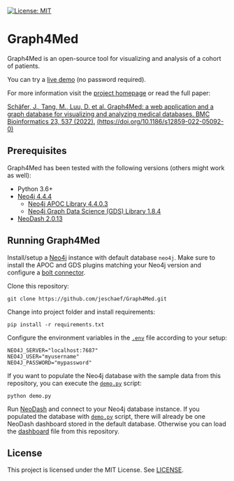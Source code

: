 [![License: MIT](https://img.shields.io/badge/License-MIT-yellow.svg)](https://opensource.org/licenses/MIT)

# Graph4Med 

Graph4Med is an open-source tool for visualizing and analysis of a cohort of patients.

You can try a [live demo](http://graph4med.cs.uni-frankfurt.de/demo) (no password required).

For more information visit the [project homepage](http://graph4med.cs.uni-frankfurt.de) 
or read the full paper:

[Schäfer, J., Tang, M., Luu, D. et al. Graph4Med: a web application and a graph database for visualizing and analyzing medical databases. BMC Bioinformatics 23, 537 (2022).](https://rdcu.be/c1uKv) [(https://doi.org/10.1186/s12859-022-05092-0)](https://doi.org/10.1186/s12859-022-05092-0)

## Prerequisites

Graph4Med has been tested with the following versions (others might work as well):
- Python 3.6+
- [Neo4j 4.4.4](https://neo4j.com/release-notes/database/)
  - [Neo4j APOC Library 4.4.0.3](https://neo4j.com/labs/apoc/)
  - [Neo4j Graph Data Science (GDS) Library 1.8.4](https://neo4j.com/download-center/)
- [NeoDash 2.0.13](https://github.com/nielsdejong/neodash)

## Running Graph4Med

Install/setup a [Neo4j](https://neo4j.com/download-center/) instance with default database `neo4j`. 
Make sure to install the APOC and GDS plugins matching your Neo4j version and configure a
[bolt connector](https://neo4j.com/docs/operations-manual/current/configuration/connectors/).

Clone this repository:

    git clone https://github.com/jeschaef/Graph4Med.git

Change into project folder and install requirements:

    pip install -r requirements.txt

Configure the environment variables in the [`.env`](.env) file according to your setup:

    NEO4J_SERVER="localhost:7687"
    NEO4J_USER="myusername"
    NEO4J_PASSWORD="mypassword"

If you want to populate the Neo4j database with the sample data from this repository, 
you can execute the [`demo.py`](demo.py) script:

    python demo.py

Run [NeoDash](https://github.com/nielsdejong/neodash) and connect to your Neo4j database instance.
If you populated the database with [`demo.py`](demo.py) script, there will already be one
NeoDash dashboard stored in the default database. Otherwise you can load the 
[dashboard](res/dashboard.json) file from this repository.

## License

This project is licensed under the MIT License. See [LICENSE](LICENSE).
